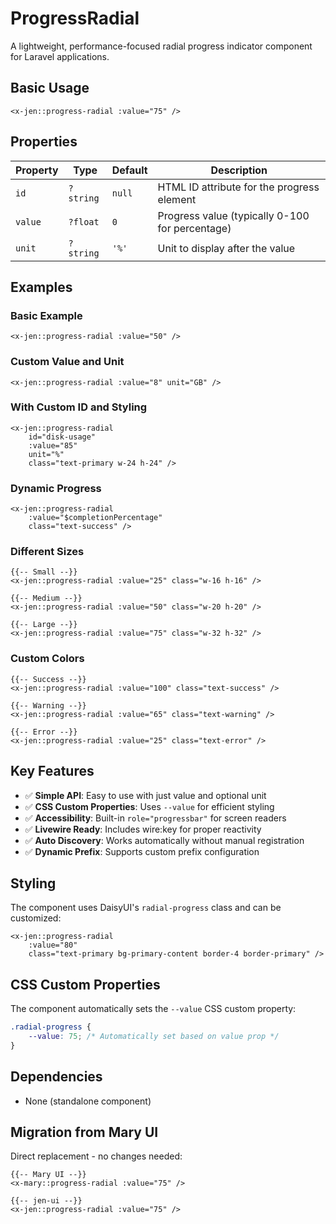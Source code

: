 # ProgressRadial

A lightweight, performance-focused radial progress indicator component for Laravel applications.

## Basic Usage

```blade
<x-jen::progress-radial :value="75" />
```

## Properties

| Property | Type      | Default | Description                                     |
| -------- | --------- | ------- | ----------------------------------------------- |
| `id`     | `?string` | `null`  | HTML ID attribute for the progress element      |
| `value`  | `?float`  | `0`     | Progress value (typically 0-100 for percentage) |
| `unit`   | `?string` | `'%'`   | Unit to display after the value                 |

## Examples

### Basic Example

```blade
<x-jen::progress-radial :value="50" />
```

### Custom Value and Unit

```blade
<x-jen::progress-radial :value="8" unit="GB" />
```

### With Custom ID and Styling

```blade
<x-jen::progress-radial
    id="disk-usage"
    :value="85"
    unit="%"
    class="text-primary w-24 h-24" />
```

### Dynamic Progress

```blade
<x-jen::progress-radial
    :value="$completionPercentage"
    class="text-success" />
```

### Different Sizes

```blade
{{-- Small --}}
<x-jen::progress-radial :value="25" class="w-16 h-16" />

{{-- Medium --}}
<x-jen::progress-radial :value="50" class="w-20 h-20" />

{{-- Large --}}
<x-jen::progress-radial :value="75" class="w-32 h-32" />
```

### Custom Colors

```blade
{{-- Success --}}
<x-jen::progress-radial :value="100" class="text-success" />

{{-- Warning --}}
<x-jen::progress-radial :value="65" class="text-warning" />

{{-- Error --}}
<x-jen::progress-radial :value="25" class="text-error" />
```

## Key Features

-   ✅ **Simple API**: Easy to use with just value and optional unit
-   ✅ **CSS Custom Properties**: Uses `--value` for efficient styling
-   ✅ **Accessibility**: Built-in `role="progressbar"` for screen readers
-   ✅ **Livewire Ready**: Includes wire:key for proper reactivity
-   ✅ **Auto Discovery**: Works automatically without manual registration
-   ✅ **Dynamic Prefix**: Supports custom prefix configuration

## Styling

The component uses DaisyUI's `radial-progress` class and can be customized:

```blade
<x-jen::progress-radial
    :value="80"
    class="text-primary bg-primary-content border-4 border-primary" />
```

## CSS Custom Properties

The component automatically sets the `--value` CSS custom property:

```css
.radial-progress {
    --value: 75; /* Automatically set based on value prop */
}
```

## Dependencies

-   None (standalone component)

## Migration from Mary UI

Direct replacement - no changes needed:

```blade
{{-- Mary UI --}}
<x-mary::progress-radial :value="75" />

{{-- jen-ui --}}
<x-jen::progress-radial :value="75" />
```
